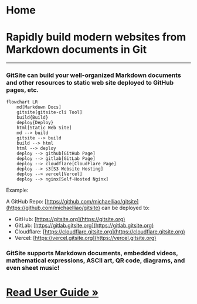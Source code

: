 # Home

# Rapidly build modern websites from Markdown documents in Git

---

### GitSite can build your well-organized Markdown documents and other resources to static web site deployed to GitHub pages, etc.

```mermaid
flowchart LR
    md[Markdown Docs]
    gitsite[gitsite-cli Tool]
    build{Build}
    deploy{Deploy}
    html[Static Web Site]
    md --> build
    gitsite --> build
    build --> html
    html --> deploy
    deploy --> github[GitHub Page]
    deploy --> gitlab[GitLab Page]
    deploy --> cloudflare[CloudFlare Page]
    deploy --> s3[S3 Website Hosting]
    deploy --> vercel[Vercel]
    deploy --> nginx[Self-Hosted Nginx]
```

Example:

A GitHub Repo: [https://github.com/michaelliao/gitsite](https://github.com/michaelliao/gitsite) can be deployed to:

- GitHub: [https://gitsite.org](https://gitsite.org)
- GitLab: [https://gitlab.gitsite.org](https://gitlab.gitsite.org)
- Cloudflare: [https://cloudflare.gitsite.org](https://cloudflare.gitsite.org)
- Vercel: [https://vercel.gitsite.org](https://vercel.gitsite.org)

### GitSite supports Markdown documents, embedded videos, mathematical expressions, ASCII art, QR code, diagrams, and even sheet music!

# [Read User Guide »](/books/gitsite-guide/index.html)
